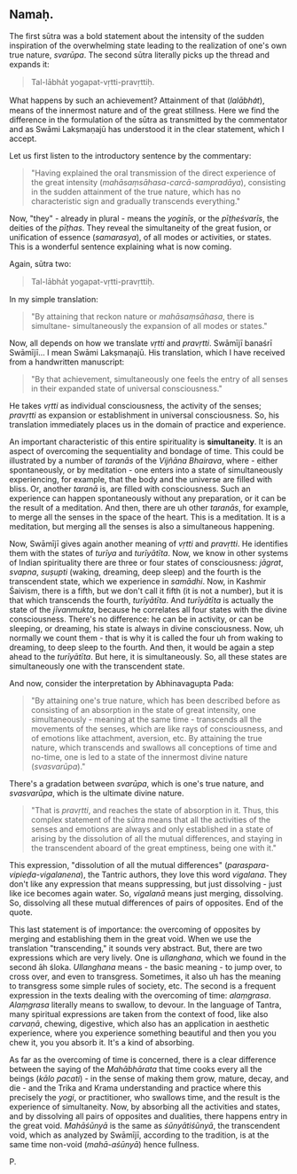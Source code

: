 ## Namaḥ.

The first sūtra was a bold statement about the intensity of the sudden inspiration of the overwhelming state leading to the realization of one's own true nature, *svarūpa*. The second sūtra literally picks up the thread and expands it:

> Tal-lābha̍t yogapat-vṛtti-pravṛttiḥ.

What happens by such an achievement? Attainment of that (_lalābha̍t_), means of the innermost nature and of the great stillness. Here we find the difference in the formulation of the sūtra as transmitted by the commentator and as Swāmi Lakṣmaṇajū has understood it in the clear statement, which I accept.

Let us first listen to the introductory sentence by the commentary:

> "Having explained the oral transmission of the direct experience of the great intensity (_mahāsaṃsāhasa-carcā-sampradāya_), consisting in the sudden attainment of the true nature, which has no characteristic sign and gradually transcends everything."

Now, "they" - already in plural - means the *yoginīs*, or the *pīṭheśvarīs*, the deities of the *pīṭhas*. They reveal the simultaneity of the great fusion, or unification of essence (_samarasya_), of all modes or activities, or states. This is a wonderful sentence explaining what is now coming.

Again, sūtra two:

> Tal-lābha̍t yogapat-vṛtti-pravṛttiḥ.

In my simple translation:

> "By attaining that reckon nature or *mahāsaṃsāhasa*, there is simultane- simultaneously the expansion of all modes or states."

Now, all depends on how we translate *vṛtti* and *pravṛtti*. Swāmījī banaśrī Swāmījī... I mean Swāmi Lakṣmaṇajū. His translation, which I have received from a handwritten manuscript:

> "By that achievement, simultaneously one feels the entry of all senses in their expanded state of universal consciousness."

He takes *vṛtti* as individual consciousness, the activity of the senses; *pravṛtti* as expansion or establishment in universal consciousness. So, his translation immediately places us in the domain of practice and experience. 

An important characteristic of this entire spirituality is **simultaneity**. It is an aspect of overcoming the sequentiality and bondage of time. This could be illustrated by a number of *taranās* of the *Vijñāna Bhairava*, where - either spontaneously, or by meditation - one enters into a state of simultaneously experiencing, for example, that the body and the universe are filled with bliss. Or, another *taranā* is, are filled with consciousness. Such an experience can happen spontaneously without any preparation, or it can be the result of a meditation. And then, there are uh other *taranās*, for example, to merge all the senses in the space of the heart. This is a meditation. It is a meditation, but merging all the senses is also a simultaneous happening. 

Now, Swāmījī gives again another meaning of *vṛtti* and *pravṛtti*. He identifies them with the states of *turīya* and *turīyātīta*. Now, we know in other systems of Indian spirituality there are three or four states of consciousness: *jāgrat*, *svapna*, *suṣupti* (waking, dreaming, deep sleep) and the fourth is the transcendent state, which we experience in *samādhi*. Now, in Kashmir Śaivism, there is a fifth, but we don't call it fifth (it is not a number), but it is that which transcends the fourth, *turīyātīta*. And *turīyātīta* is actually the state of the *jīvanmukta*, because he correlates all four states with the divine consciousness. There's no difference: he can be in activity, or can be sleeping, or dreaming, his state is always in divine consciousness. Now, uh normally we count them - that is why it is called the four uh from waking to dreaming, to deep sleep to the fourth. And then, it would be again a step ahead to the *turīyātīta*. But here, it is simultaneously. So, all these states are simultaneously one with the transcendent state.

And now, consider the interpretation by Abhinavagupta Pada:

> "By attaining one's true nature, which has been described before as consisting of an absorption in the state of great intensity, one simultaneously - meaning at the same time - transcends all the movements of the senses, which are like rays of consciousness, and of emotions like attachment, aversion, etc. By attaining the true nature, which transcends and swallows all conceptions of time and no-time, one is led to a state of the innermost divine nature (*svasvarūpa*)."

There's a gradation between *svarūpa*, which is one's true nature, and *svasvarūpa*, which is the ultimate divine nature. 

> "That is *pravṛtti*, and reaches the state of absorption in it. Thus, this complex statement of the sūtra means that all the activities of the senses and emotions are always and only established in a state of arising by the dissolution of all the mutual differences, and staying in the transcendent aboard of the great emptiness, being one with it."

This expression, "dissolution of all the mutual differences" (*paraspara-vipieḍa-vigalanena*), the Tantric authors, they love this word *vigalana*. They don't like any expression that means suppressing, but just dissolving - just like ice becomes again water. So, *vigalanā* means just merging, dissolving. So, dissolving all these mutual differences of pairs of opposites. End of the quote. 

This last statement is of importance: the overcoming of opposites by merging and establishing them in the great void. When we use the translation "transcending," it sounds very abstract. But, there are two expressions which are very lively. One is *ullanghana*, which we found in the second āh śloka. *Ullanghana* means - the basic meaning - to jump over, to cross over, and even to transgress. Sometimes, it also uh has the meaning to transgress some simple rules of society, etc. The second is a frequent expression in the texts dealing with the overcoming of time: *alaṃgrasa*. *Alaṃgrasa* literally means to swallow, to devour. In the language of Tantra, many spiritual expressions are taken from the context of food, like also *carvaṇā*, chewing, digestive, which also has an application in aesthetic experience, where you experience something beautiful and then you you chew it, you you absorb it. It's a kind of absorbing. 

As far as the overcoming of time is concerned, there is a clear difference between the saying of the *Mahābhārata* that time cooks every all the beings (_kālo pacati_) - in the sense of making them grow, mature, decay, and die - and the Trika and Krama understanding and practice where this precisely the *yogi*, or practitioner, who swallows time, and the result is the experience of simultaneity. Now, by absorbing all the activities and states, and by dissolving all pairs of opposites and dualities, there happens entry in the great void. *Mahāśūnyā* is the same as *śūnyātiśūnyā*, the transcendent void, which as analyzed by Swāmījī, according to the tradition, is at the same time non-void (*mahā-aśūnyā*) hence fullness.

P. 
